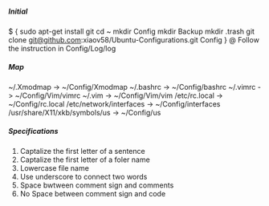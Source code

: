 #####  Initial  #####
$ {
sudo apt-get install git
cd ~
mkdir Config
mkdir Backup
mkdir .trash
git clone git@github.com:xiaov58/Ubuntu-Configurations.git Config
}
@ Follow the instruction in Config/Log/log
 


##### Map #####
~/.Xmodmap  ->  ~/Config/Xmodmap
~/.bashrc  ->   ~/Config/bashrc
~/.vimrc  ->  ~/Config/Vim/vimrc
~/.vim  ->  ~/Config/Vim/vim
/etc/rc.local  ->  ~/Config/rc.local
/etc/network/interfaces  -> ~/Config/interfaces
/usr/share/X11/xkb/symbols/us  -> ~/Config/us



##### Specifications #####
1. Captalize the first letter of a sentence
2. Captalize the first letter of a foler name
3. Lowercase file name
4. Use underscore to connect two words
5. Space bwtween comment sign and comments
6. No Space between comment sign and code
